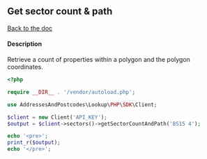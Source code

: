 ## Get sector count & path


[Back to the doc](../README.md)

#### Description

Retrieve a count of properties within a polygon and the polygon coordinates.

```php
<?php

require __DIR__ . '/vendor/autoload.php';

use AddressesAndPostcodes\Lookup\PHP\SDK\Client;

$client = new Client('API_KEY');
$output = $client->sectors()->getSectorCountAndPath('BS15 4');

echo '<pre>';
print_r($output);
echo '</pre>';
```
